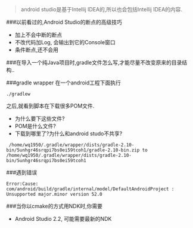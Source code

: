> android studio是基于Intellij IDEA的,所以也会包括Intellij IDEA的内容.

###以前看过的,Android Studio的断点的高级技巧
* 加上不会中断的断点
* 不改代码加Log, 会输出到它的Console窗口
* 条件断点,还不会用

###在导入一个纯Java项目时,gradle文件怎么写,才能尽量不改变原来的目录结构..

###gradle wrapper
在一个android工程下面执行
```
./gradlew
```
之后,就看到脚本在下载很多POM文件.
* 为什么要下这些文件?
* POM是什么文件?
* 下载到哪里了?为什么和android studo不共享?
```
 /home/wq1950/.gradle/wrapper/dists/gradle-2.10-bin/5unhgr46srqpi7bs0ei59tcoh1/gradle-2.10-bin.zip to /home/wq1950/.gradle/wrapper/dists/gradle-2.10-bin/5unhgr46srqpi7bs0ei59tcoh1
```

###遇到错误
```
Error:Cause: com/android/build/gradle/internal/model/DefaultAndroidProject : Unsupported major.minor version 52.0
```

###当你以cmake的方式用NDK时,你需要
* Android Studio 2.2, 可能需要最新的NDK